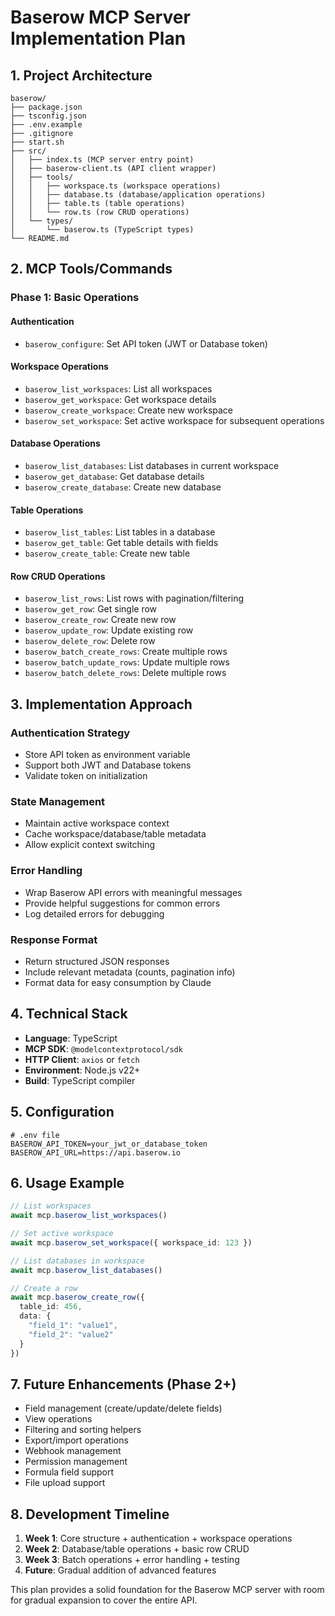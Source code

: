 # Baserow MCP Server Implementation Plan

## 1. Project Architecture

```
baserow/
├── package.json
├── tsconfig.json
├── .env.example
├── .gitignore
├── start.sh
├── src/
│   ├── index.ts (MCP server entry point)
│   ├── baserow-client.ts (API client wrapper)
│   ├── tools/
│   │   ├── workspace.ts (workspace operations)
│   │   ├── database.ts (database/application operations)
│   │   ├── table.ts (table operations)
│   │   └── row.ts (row CRUD operations)
│   └── types/
│       └── baserow.ts (TypeScript types)
└── README.md
```

## 2. MCP Tools/Commands

### Phase 1: Basic Operations

#### Authentication
- `baserow_configure`: Set API token (JWT or Database token)

#### Workspace Operations
- `baserow_list_workspaces`: List all workspaces
- `baserow_get_workspace`: Get workspace details
- `baserow_create_workspace`: Create new workspace
- `baserow_set_workspace`: Set active workspace for subsequent operations

#### Database Operations
- `baserow_list_databases`: List databases in current workspace
- `baserow_get_database`: Get database details
- `baserow_create_database`: Create new database

#### Table Operations
- `baserow_list_tables`: List tables in a database
- `baserow_get_table`: Get table details with fields
- `baserow_create_table`: Create new table

#### Row CRUD Operations
- `baserow_list_rows`: List rows with pagination/filtering
- `baserow_get_row`: Get single row
- `baserow_create_row`: Create new row
- `baserow_update_row`: Update existing row
- `baserow_delete_row`: Delete row
- `baserow_batch_create_rows`: Create multiple rows
- `baserow_batch_update_rows`: Update multiple rows
- `baserow_batch_delete_rows`: Delete multiple rows

## 3. Implementation Approach

### Authentication Strategy
- Store API token as environment variable
- Support both JWT and Database tokens
- Validate token on initialization

### State Management
- Maintain active workspace context
- Cache workspace/database/table metadata
- Allow explicit context switching

### Error Handling
- Wrap Baserow API errors with meaningful messages
- Provide helpful suggestions for common errors
- Log detailed errors for debugging

### Response Format
- Return structured JSON responses
- Include relevant metadata (counts, pagination info)
- Format data for easy consumption by Claude

## 4. Technical Stack
- **Language**: TypeScript
- **MCP SDK**: `@modelcontextprotocol/sdk`
- **HTTP Client**: `axios` or `fetch`
- **Environment**: Node.js v22+
- **Build**: TypeScript compiler

## 5. Configuration

```env
# .env file
BASEROW_API_TOKEN=your_jwt_or_database_token
BASEROW_API_URL=https://api.baserow.io
```

## 6. Usage Example

```typescript
// List workspaces
await mcp.baserow_list_workspaces()

// Set active workspace
await mcp.baserow_set_workspace({ workspace_id: 123 })

// List databases in workspace
await mcp.baserow_list_databases()

// Create a row
await mcp.baserow_create_row({
  table_id: 456,
  data: {
    "field_1": "value1",
    "field_2": "value2"
  }
})
```

## 7. Future Enhancements (Phase 2+)
- Field management (create/update/delete fields)
- View operations
- Filtering and sorting helpers
- Export/import operations
- Webhook management
- Permission management
- Formula field support
- File upload support

## 8. Development Timeline
1. **Week 1**: Core structure + authentication + workspace operations
2. **Week 2**: Database/table operations + basic row CRUD
3. **Week 3**: Batch operations + error handling + testing
4. **Future**: Gradual addition of advanced features

This plan provides a solid foundation for the Baserow MCP server with room for gradual expansion to cover the entire API.
